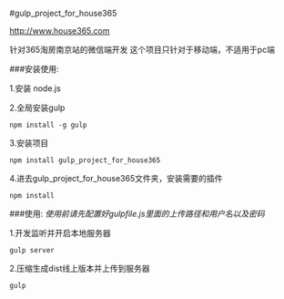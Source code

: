#gulp_project_for_house365

http://www.house365.com

针对365淘房南京站的微信端开发
这个项目只针对于移动端，不适用于pc端

###安装使用:

1.安装 node.js

2.全局安装gulp

    npm install -g gulp

3.安装项目

    npm install gulp_project_for_house365

4.进去gulp_project_for_house365文件夹，安装需要的插件

    npm install


###使用:
*使用前请先配置好gulpfile.js里面的上传路径和用户名以及密码*

1.开发监听并开启本地服务器

    gulp server

2.压缩生成dist线上版本并上传到服务器

    gulp
